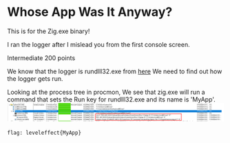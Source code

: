 # Whose App Was It Anyway? 

This is for the Zig.exe binary!

I ran the logger after I mislead you from the first console screen.

Intermediate 
200 points

We know that the logger is rundlll32.exe from [here](One_of_these_process_names.md)
We need to find out how the logger gets run.

Looking at the process tree in procmon, We see that zig.exe will run a command that sets the Run key for rundlll32.exe and its name is 'MyApp'.
![the process tree](/Images/zig_create.png)

`flag: leveleffect{MyApp}`


